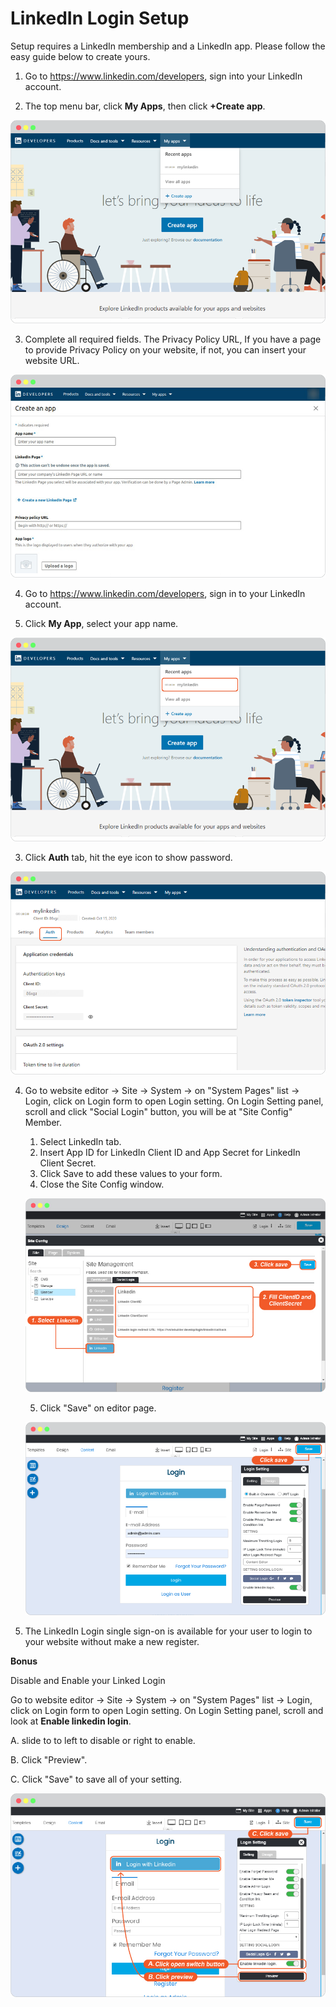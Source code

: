 # LinkedIn Login Setup

Setup requires a LinkedIn membership and a LinkedIn app. Please follow the easy guide below to create yours.


1. Go to <https://www.linkedin.com/developers>, sign into your LinkedIn account.

2. The top menu bar, click **My Apps**, then click **+Create app**.

![image](images/login_social_linkedin/linkedin_01.png)

3. Complete all required fields. The Privacy Policy URL, If you have a page to provide Privacy Policy on your website, if not, you can insert your website URL.
   
![image](images/login_social_linkedin/linkedin_02.png)

4. Go to <https://www.linkedin.com/developers>, sign in to your LinkedIn account.

5. Click **My App**, select your app name.

![image](images/login_social_linkedin/linkedin_03.png)

3. Click **Auth** tab, hit the eye icon to show password.

![image](images/login_social_linkedin/linkedin_04.png)

4. Go to website editor -> Site -> System -> on "System Pages" list -> Login, click on Login form to open Login setting. On Login Setting panel, scroll and click "Social Login" button, you will be at "Site Config" Member.
   
   1. Select LinkedIn tab.
   2. Insert App ID for LinkedIn Client ID and App Secret for LinkedIn Client Secret.
   3. Click Save to add these values to your form.
   4. Close the Site Config window.

    ![image](images/login_social_linkedin/linkedin_login_config_01.jpg)

   5. Click "Save" on editor page.

    ![image](images/login_social_linkedin/img_linkedin_login_config_03.png)


5. The LinkedIn Login single sign-on is available for your user to login to your website without make a new register.
   


**Bonus**

Disable and Enable your Linked Login

Go to website editor -> Site -> System -> on "System Pages" list -> Login, click on Login form to open Login setting. On Login Setting panel, scroll and look at **Enable linkedin login**.

A.  slide to to left to disable or right to enable.

B.  Click "Preview".

C.  Click "Save" to save all of your setting.

![image](images/login_social_linkedin/linkedin_login_config_02_2.png)


